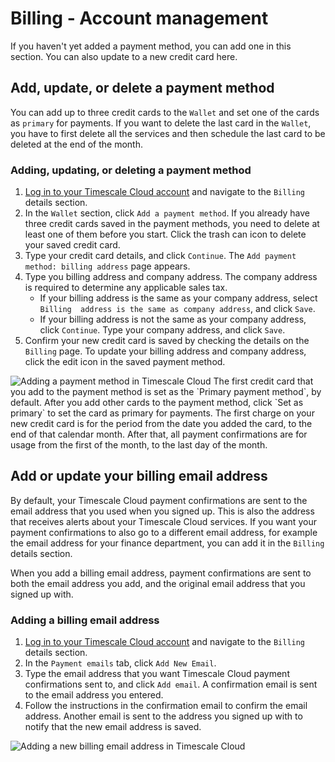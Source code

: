 # Billing - Account management
If you haven't yet added a payment method, you can add one in this section. You
can also update to a new credit card here. 

## Add, update, or delete a payment method
You can add up to three credit cards to the `Wallet` and set one of the cards
as `primary` for payments. If you want to delete the last card in the `Wallet`,
you have to first delete all the services and then schedule the last card to be
deleted at the end of the month.
<procedure>

### Adding, updating, or deleting a payment method
1.  [Log in to your Timescale Cloud account][cloud-login] and navigate to
    the `Billing` details section.
1.  In the `Wallet` section, click `Add a payment method`. If you already have
    three credit cards saved in the payment methods, you need to delete at least
    one of them before you start. Click the trash can icon to delete your saved
    credit card.
1.  Type your credit card details, and click `Continue`.
    The `Add payment method: billing address` page appears.
1.  Type you billing address and company address. The company address is
    required to determine any applicable sales tax.
    * If your billing address is the same as your company address, select
      `Billing  address is the same as company address`, and click `Save`.
    * If your billing address is not the same as your company address, click
      `Continue`. Type your company address, and click `Save`.        
1.  Confirm your new credit card is saved by checking the details on
    the `Billing` page.
    To update your billing address and company address, click the edit icon in
    the saved payment method.

<img class="main-content__illustration" src="https://s3.amazonaws.com/assets.timescale.com/add_credit_card.png" alt="Adding a payment method in Timescale Cloud"/>

<highlight type="note">
The first credit card that you add to the payment method is set as the `Primary payment method`, by default. After you add other cards to the payment method, click `Set as primary` to set the card as primary for payments.
</highlight>

</procedure>

<highlight type="note">
The first charge on your new credit card is for the period from the date you
added the card, to the end of that calendar month. After that, all payment
confirmations are for usage from the first of the month, to the last day of the
month.
</highlight>

## Add or update your billing email address
By default, your Timescale Cloud payment confirmations are sent to the email
address that you used when you signed up. This is also the address that receives
alerts about your Timescale Cloud services. If you want your payment
confirmations to also go to a different email address, for example the email address for your finance department, you can add it in the `Billing` details section.

<highlight type="note">
When you add a billing email address, payment confirmations are sent to both the
email address you add, and the original email address that you signed up with.
</highlight>

<procedure>

### Adding a billing email address
1.  [Log in to your Timescale Cloud account][cloud-login] and navigate to
    the `Billing` details section.
1.  In the `Payment emails` tab, click `Add New Email`.
1.  Type the email address that you want Timescale Cloud payment confirmations
    sent to, and click `Add email`. A confirmation email is sent to the email
    address you entered.
1.  Follow the instructions in the confirmation email to confirm the email
    address. Another email is sent to the address you signed up with to notify
    that the new email address is saved.

<img class="main-content__illustration" src="https://s3.amazonaws.com/assets.timescale.com/docs/images/tsc-add-billing-email.png" alt="Adding a new billing email address in Timescale Cloud"/>

</procedure>

[cloud-login]: https://console.cloud.timescale.com/
